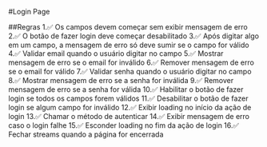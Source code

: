 #Login Page

##Regras
1.✅ Os campos devem começar sem exibir mensagem de erro
2.✅  O botão de fazer login deve começar desabilitado
3.✅ Após digitar algo em um campo, a mensagem de erro só deve sumir se o campo for válido
4.✅ Validar email quando o usuário digitar no campo
5.✅ Mostrar mensagem de erro se o email for inválido
6.✅ Remover mensagem de erro se o email for válido
7.✅ Validar senha quando o usuário digitar no campo
8.✅ Mostrar mensagem de erro se a senha for inválida
9.✅ Remover mensagem de erro se a senha for válida
10.✅ Habilitar o botão de fazer login se todos os campos forem válidos
11.✅ Desabilitar o botão de fazer login se algum campo for inválido
12.✅ Exibir loading no início da ação de login
13.✅ Chamar o método de autenticar
14.✅ Exibir mensagem de erro caso o login falhe
15.✅ Esconder loading no fim da ação de login
16.✅ Fechar streams quando a página for encerrada

